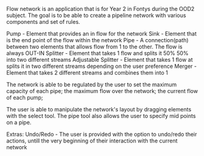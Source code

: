 Flow network is an application that is for Year 2 in Fontys during the OOD2 subject.
The goal is to be able to create a pipeline network with various components and set of rules.

Pump - Element that provides an in flow for the network
Sink - Element that is the end point of the flow within the network
Pipe - A connection(path) between two elements that allows flow from 1 to the other. The flow is always OUT-IN
Splitter - Element that takes 1 flow and splits it 50% 50% into two different streams
Adjustable Splitter - Element that takes 1 flow at splits it in two different streams depending on the user preference
Merger - Element that takes 2 different streams and combines them into 1

The network is able to be regulated by the user to set the maximum capacity of each pipe; the maximum flow over the network;
the current flow of each pump;

The user is able to manipulate the network's layout by dragging elements with the select tool.
The pipe tool also allows the user to specify mid points on a pipe.

Extras:
Undo/Redo - The user is provided with the option to undo/redo their actions, untill the very beginning of their interaction with
the current network
